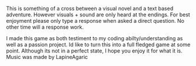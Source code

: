 This is something of a cross between a visual novel and a text based adventure. However visuals + sound are only heard at the endings.
For best enjoyment please only type a response when asked a direct question. No other time will a response work.

I made this game as both testiment to my coding abilty/understanding as well as a passion project. 
Id like to turn this into a full fledged game at some point.
Although its not in a perfect state, I hope you enjoy it for what it is.
Music was made by LapineAgaric
